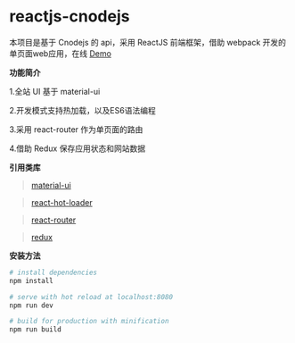 # reactjs-cnodejs
本项目是基于 Cnodejs 的 api，采用 ReactJS 前端框架，借助 webpack 开发的单页面web应用，在线 [Demo](https://github.com/luckybirdme/reactjs-cnodejs)

**功能简介**

1.全站 UI 基于 material-ui 

2.开发模式支持热加载，以及ES6语法编程

3.采用 react-router 作为单页面的路由

4.借助 Redux 保存应用状态和网站数据



**引用类库**

> [material-ui](https://github.com/callemall/material-ui)

> [react-hot-loader](https://github.com/gaearon/react-hot-loader)

> [react-router](https://github.com/ReactTraining/react-router)

> [redux](https://github.com/reactjs/redux)



**安装方法**

``` bash
# install dependencies
npm install

# serve with hot reload at localhost:8080
npm run dev

# build for production with minification
npm run build



